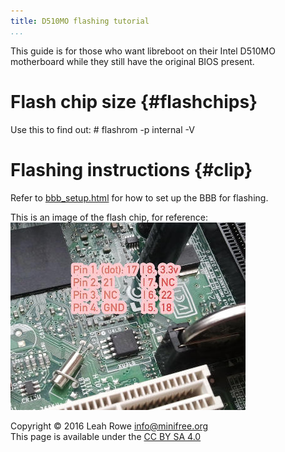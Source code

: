```yaml
---
title: D510MO flashing tutorial 
...
```


This guide is for those who want libreboot on their Intel D510MO
motherboard while they still have the original BIOS present.

Flash chip size {#flashchips}
===============

Use this to find out:
    # flashrom -p internal -V

Flashing instructions {#clip}
=====================

Refer to [bbb\_setup.html](bbb_setup.html) for how to set up the BBB for
flashing.

This is an image of the flash chip, for reference:\
![](../images/d510mo/d510mo.jpg)

Copyright © 2016 Leah Rowe <info@minifree.org>\
This page is available under the [CC BY SA 4.0](../cc-by-sa-4.0.txt)
